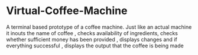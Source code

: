 # Virtual-Coffee-Machine
A terminal based prototype of a coffee machine.
Just like an actual machine it inouts the name of coffee , checks availability of ingredients, checks whether sufficient money has been provided , displays changes and if everything successful , displays the output that the coffee is being made
